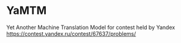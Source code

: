 # YaMTM
Yet Another Machine Translation Model for contest held by Yandex
https://contest.yandex.ru/contest/67637/problems/
